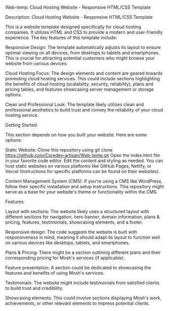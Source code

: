 Web-temp: Cloud Hosting Website - Responsive HTML/CSS Template

Description: Cloud Hosting Website - Responsive HTML/CSS Template


This is a website template designed specifically for cloud hosting companies. It utilizes HTML and CSS to provide a modern and user-friendly experience. The key features of this template include:

Responsive Design: The template automatically adjusts its layout to ensure optimal viewing on all devices, from desktops to tablets and smartphones. This is crucial for attracting potential customers who might browse your website from various devices.

Cloud Hosting Focus: The design elements and content are geared towards promoting cloud hosting services. This could include sections highlighting the benefits of cloud hosting (scalability, security, reliability), plans and pricing tables, and features showcasing server management or storage options.

Clean and Professional Look: The template likely utilizes clean and professional aesthetics to build trust and convey the reliability of your cloud hosting service.

Getting Started

This section depends on how you built your website. Here are some options:

Static Website: 
Clone this repository using git clone https://github.com/Coredev-artisan/Web-temp.git
Open the index.html file in your favorite code editor.
Edit the content and styling as needed.
You can host static websites on various platforms like GitHub Pages, Netlify, or Vercel (Instructions for specific platforms can be found on their websites).

Content Management System (CMS):
If you're using a CMS like WordPress, follow their specific installation and setup instructions.
This repository might serve as a base for your website's theme or functionality within the CMS.

Features: 

Layout with sections: The website likely uses a structured layout with different sections for navigation, hero banner, 
domain information, plans & pricing, features, testimonials, showcasing elements, and a footer.

Responsive design: The code suggests the website is built with responsiveness in mind, meaning it should adapt its layout to function well on various
devices like desktops, tablets, and smartphones.

Plans & Pricing: There might be a section outlining different plans and their corresponding pricing for Mosh's services (if applicable).

Feature presentation: A section could be dedicated to showcasing the features and benefits of using Mosh's services.

Testimonials: The website might include testimonials from satisfied clients to build trust and credibility.

Showcasing elements: This could involve sections displaying Mosh's work, achievements, or other relevant elements to impress potential clients.

